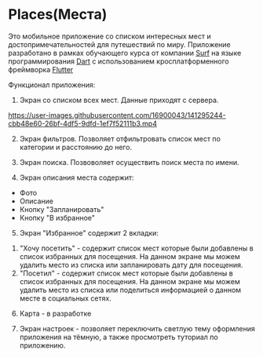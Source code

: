 # Places(Места)

Это мобильное приложение со списком интересных мест и достопримечательностей для путешествий по миру.
Приложение разработано в рамках обучающего курса от компании [Surf](https://education.surf.ru/) на языке программирования [Dart](https://dart.dev/) с использованием кросплатформенного фреймворка [Flutter](https://flutter.dev/)

Функционал приложения:
1) Экран со списком всех мест. Данные приходят с сервера.



https://user-images.githubusercontent.com/16900043/141295244-cbb48e60-26bf-4df5-9dfd-1ef7f52111b3.mp4



2) Экран фильтров. Позволяет отфильтровать список мест по категории и расстоянию до него.

3) Экран поиска. Позвоволяет осуществить поиск места по имени.

4) Экран описания места содержит: 
  - Фото
  - Описание
  - Кнопку "Запланировать"
  - Кнопку "В избранное"

5) Экран "Избранное" содержит 2 вкладки:
  1. "Хочу посетить" - содержит список мест которые были добавлены в список избранных для посещения. На данном экране мы можем удалить место из списка или запланировать дату для посещения.
  2. "Посетил" - содержит список мест которые были добавлены в список избранных для посещения. На данном экране мы можем удалить место из списка или поделиться информацией о данном месте в социальных сетях.

6) Карта - в разработке

7) Экран настроек - позволяет переключить светлую тему оформления приложения на тёмную, а также просмотреть туториал по приложению.


